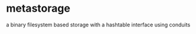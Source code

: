 metastorage
===========

a binary filesystem based storage with a hashtable interface using conduits

